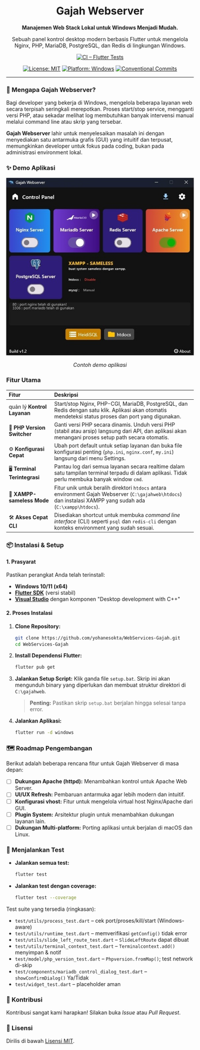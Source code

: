 <div align="center">

# Gajah Webserver

**Manajemen Web Stack Lokal untuk Windows Menjadi Mudah.**

<p>Sebuah panel kontrol desktop modern berbasis Flutter untuk mengelola Nginx, PHP, MariaDB, PostgreSQL, dan Redis di lingkungan Windows.</p>


[![CI – Flutter Tests](https://github.com/yohanesokta/WebServices-Gajah/actions/workflows/flutter-tests.yml/badge.svg)](https://github.com/yohanesokta/WebServices-Gajah/actions/workflows/flutter-tests.yml)

[![License: MIT](https://img.shields.io/badge/License-MIT-yellow.svg?style=for-the-badge)](https://opensource.org/licenses/MIT)
[![Platform: Windows](https://img.shields.io/badge/Platform-Windows-0078D6?style=for-the-badge&logo=windows&logoColor=white)](https://www.microsoft.com/windows)
[![Conventional Commits](https://img.shields.io/badge/Conventional%20Commits-1.0.0-%23FE5196?style=for-the-badge&logo=conventionalcommits)](https://conventionalcommits.org)

</div>

---

### 🤔 Mengapa Gajah Webserver?

Bagi developer yang bekerja di Windows, mengelola beberapa layanan web secara terpisah seringkali merepotkan. Proses start/stop service, mengganti versi PHP, atau sekadar melihat log membutuhkan banyak intervensi manual melalui command line atau skrip yang tersebar.

**Gajah Webserver** lahir untuk menyelesaikan masalah ini dengan menyediakan satu antarmuka grafis (GUI) yang intuitif dan terpusat, memungkinkan developer untuk fokus pada coding, bukan pada administrasi environment lokal.

### ✨ Demo Aplikasi

<div align="center">

![App Demo Placeholder](https://raw.githubusercontent.com/yohanesokta/WebServices-Gajah/refs/heads/main/pages/example.jpg)

*Contoh demo aplikasi*

</div>



### Fitur Utama

| Fitur | Deskripsi |
| :--- | :--- |
| quản lý **Kontrol Layanan** | Start/stop Nginx, PHP-CGI, MariaDB, PostgreSQL, dan Redis dengan satu klik. Aplikasi akan otomatis mendeteksi status proses dan port yang digunakan. |
| 🔄 **PHP Version Switcher** | Ganti versi PHP secara dinamis. Unduh versi PHP (stabil atau arsip) langsung dari API, dan aplikasi akan menangani proses setup path secara otomatis. |
| ⚙️ **Konfigurasi Cepat** | Ubah port default untuk setiap layanan dan buka file konfigurasi penting (`php.ini`, `nginx.conf`, `my.ini`) langsung dari menu Settings. |
| 🖥️ **Terminal Terintegrasi** | Pantau log dari semua layanan secara realtime dalam satu tampilan terminal terpadu di dalam aplikasi. Tidak perlu membuka banyak window `cmd`. |
| 🔗 **XAMPP-sameless Mode** | Fitur unik untuk beralih direktori `htdocs` antara environment Gajah Webserver (`C:\gajahweb\htdocs`) dan instalasi XAMPP yang sudah ada (`C:\xampp\htdocs`). |
| 🛠️ **Akses Cepat CLI** | Disediakan shortcut untuk membuka *command line interface* (CLI) seperti `psql` dan `redis-cli` dengan konteks environment yang sudah sesuai. |

### 📦 Instalasi & Setup

#### 1. Prasyarat

Pastikan perangkat Anda telah terinstall:
- **Windows 10/11 (x64)**
- **[Flutter SDK](https://flutter.dev/docs/get-started/install/windows)** (versi stabil)
- **[Visual Studio](https://visualstudio.microsoft.com/downloads/)** dengan komponen "Desktop development with C++"

#### 2. Proses Instalasi

1.  **Clone Repository:**
    ```bash
    git clone https://github.com/yohanesokta/WebServices-Gajah.git
    cd WebServices-Gajah
    ```

2.  **Install Dependensi Flutter:**
    ```bash
    flutter pub get
    ```

3.  **Jalankan Setup Script:**
    Klik ganda file `setup.bat`. Skrip ini akan mengunduh binary yang diperlukan dan membuat struktur direktori di `C:\gajahweb`.

    > **Penting:** Pastikan skrip `setup.bat` berjalan hingga selesai tanpa error.

4.  **Jalankan Aplikasi:**
    ```bash
    flutter run -d windows
    ```

### 🗺️ Roadmap Pengembangan

Berikut adalah beberapa rencana fitur untuk Gajah Webserver di masa depan:
- [ ] **Dukungan Apache (httpd):** Menambahkan kontrol untuk Apache Web Server.
- [ ] **UI/UX Refresh:** Pembaruan antarmuka agar lebih modern dan intuitif.
- [ ] **Konfigurasi vhost:** Fitur untuk mengelola virtual host Nginx/Apache dari GUI.
- [ ] **Plugin System:** Arsitektur plugin untuk menambahkan dukungan layanan lain.
- [ ] **Dukungan Multi-platform:** Porting aplikasi untuk berjalan di macOS dan Linux.

### 🧪 Menjalankan Test

- **Jalankan semua test:**
  ```bash
  flutter test
  ```

- **Jalankan test dengan coverage:**
  ```bash
  flutter test --coverage
  ```


Test suite yang tersedia (ringkasan):
- `test/utils/process_test.dart` – cek port/proses/kill/start (Windows-aware)
- `test/utils/runtime_test.dart` – memverifikasi `getConfig()` tidak error
- `test/utils/slide_left_route_test.dart` – `SlideLeftRoute` dapat dibuat
- `test/utils/terminal_context_test.dart` – `Terminalcontext.add()` menyimpan & notif
- `test/model/php_version_test.dart` – `Phpversion.fromMap()`; test network di-skip
- `test/components/mariadb_control_dialog_test.dart` – `showConfirmDialog()` Ya/Tidak
- `test/widget_test.dart` – placeholder aman

### 🤝 Kontribusi

Kontribusi sangat kami harapkan! Silakan buka *Issue* atau *Pull Request*.

### 📄 Lisensi

Dirilis di bawah [Lisensi MIT](https://opensource.org/licenses/MIT).